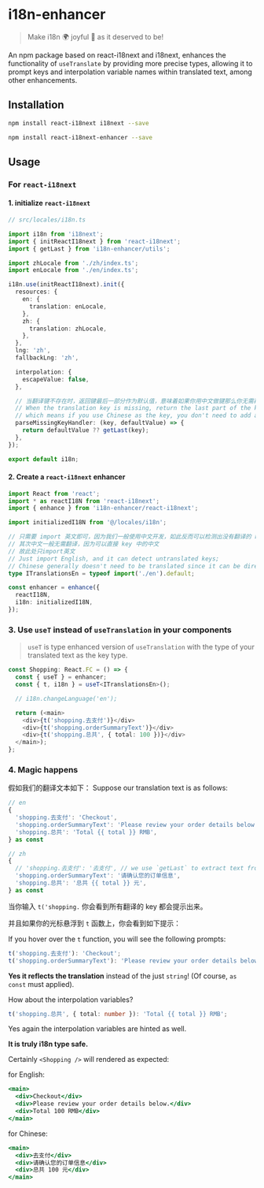 # i18n-enhancer

> Make i18n 🌍 joyful 🤗 as it deserved to be!

An npm package based on react-i18next and i18next, enhances the functionality of `useTranslate` by providing more precise types, allowing it to prompt keys and interpolation variable names within translated text, among other enhancements.

## Installation

```bash
npm install react-i18next i18next --save

npm install react-i18next-enhancer --save
```

## Usage

### For `react-i18next`

#### 1. initialize `react-i18next`

```typescript
// src/locales/i18n.ts

import i18n from 'i18next';
import { initReactI18next } from 'react-i18next';
import { getLast } from 'i18n-enhancer/utils';

import zhLocale from './zh/index.ts';
import enLocale from './en/index.ts';

i18n.use(initReactI18next).init({
  resources: {
    en: {
      translation: enLocale,
    },
    zh: {
      translation: zhLocale,
    },
  },
  lng: 'zh',
  fallbackLng: 'zh',

  interpolation: {
    escapeValue: false,
  },

  // 当翻译键不存在时，返回键最后一部分作为默认值，意味着如果你用中文做键那么你无需再添加中文翻译
  // When the translation key is missing, return the last part of the key as the default value,
  // which means if you use Chinese as the key, you don't need to add a Chinese translation.
  parseMissingKeyHandler: (key, defaultValue) => {
    return defaultValue ?? getLast(key);
  },
});

export default i18n;
```

#### 2. Create a `react-i18next` **enhancer**

```typescript
import React from 'react';
import * as reactI18N from 'react-i18next';
import { enhance } from 'i18n-enhancer/react-i18next';

import initializedI18N from '@/locales/i18n';

// 只需要 import 英文即可，因为我们一般使用中文开发，如此反而可以检测出没有翻译的 key
// 其次中文一般无需翻译，因为可以直接 key 中的中文
// 故此处只import英文
// Just import English, and it can detect untranslated keys;
// Chinese generally doesn't need to be translated since it can be directly used from the keys in Chinese. Thus, only import English here.
type ITranslationsEn = typeof import('./en').default;

const enhancer = enhance({
  reactI18N,
  i18n: initializedI18N,
});
```

### 3. Use `useT` instead of `useTranslation` in your components

> `useT` is type enhanced version of `useTranslation` with the type of your translated text as the key type.

```typescript
const Shopping: React.FC = () => {
  const { useT } = enhancer;
  const { t, i18n } = useT<ITranslationsEn>();

  // i18n.changeLanguage('en');

  return (<main>
    <div>{t('shopping.去支付')}</div>
    <div>{t('shopping.orderSummaryText')}</div>
    <div>{t('shopping.总共', { total: 100 })}</div>
  </main>);
};
```

### 4. Magic happens

假如我们的翻译文本如下：
Suppose our translation text is as follows:

```typescript
// en
{
  'shopping.去支付': 'Checkout',
  'shopping.orderSummaryText': 'Please review your order details below.',
  'shopping.总共': 'Total {{ total }} RMB',
} as const

// zh
{
  // 'shopping.去支付': '去支付', // we use `getLast` to extract text from key so no need to provide translation for Chinese. What a efficient way!
  'shopping.orderSummaryText': '请确认您的订单信息',
  'shopping.总共': '总共 {{ total }} 元',
} as const
```

当你输入 `t('shopping.` 你会看到所有翻译的 key 都会提示出来。

并且如果你的光标悬浮到 `t` 函数上，你会看到如下提示：

If you hover over the `t` function, you will see the following prompts:

```typescript
t('shopping.去支付'): 'Checkout'; 
t('shopping.orderSummaryText'): 'Please review your order details below.';
```

**Yes it reflects the translation** instead of the just `string`! (Of course, `as const` must applied).

How about the interpolation variables?

```typescript
t('shopping.总共', { total: number }): 'Total {{ total }} RMB';
```

Yes again the interpolation variables are hinted as well.

**It is truly i18n type safe.**

Certainly `<Shopping />` will rendered as expected:

for English:

```jsx
<main>
  <div>Checkout</div>
  <div>Please review your order details below.</div>
  <div>Total 100 RMB</div>
</main>
```

for Chinese:

```jsx
<main>
  <div>去支付</div>
  <div>请确认您的订单信息</div>
  <div>总共 100 元</div>
</main>
```
